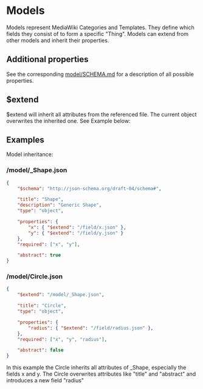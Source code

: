 Models
======
Models represent MediaWiki Categories and Templates.
They define which fields they consist of to form a specific "Thing".
Models can extend from other models and inherit their properties.

Additional properties
---------------------
See the corresponding [model/SCHEMA.md](https://github.com/Fannon/mobo/blob/master/examples/init/model/SCHEMA.md) for a description of all possible properties.

$extend
-------
$extend will inherit all attributes from the referenced file. The current object overwrites the inherited one. See Example below:


Examples
--------
Model inheritance:

### /model/_Shape.json
```json
{
    "$schema": "http://json-schema.org/draft-04/schema#",

    "title": "Shape",
    "description": "Generic Shape",
    "type": "object",

    "properties": {
        "x": { "$extend": "/field/x.json" },
        "y": { "$extend": "/field/y.json" }
    },
    "required": ["x", "y"],

    "abstract": true
}
```

### /model/Circle.json
```json
{
    "$extend": "/model/_Shape.json",

    "title": "Circle",
    "type": "object",

    "properties": {
        "radius": { "$extend": "/field/radius.json" },
    },
    "required": ["x", "y", "radius"],

    "abstract": false
}
```

In this example the Circle inherits all attributes of _Shape, especially the fields x and y.
The Circle overwrites attributes like "title" and "abstract" and introduces a new field "radius"